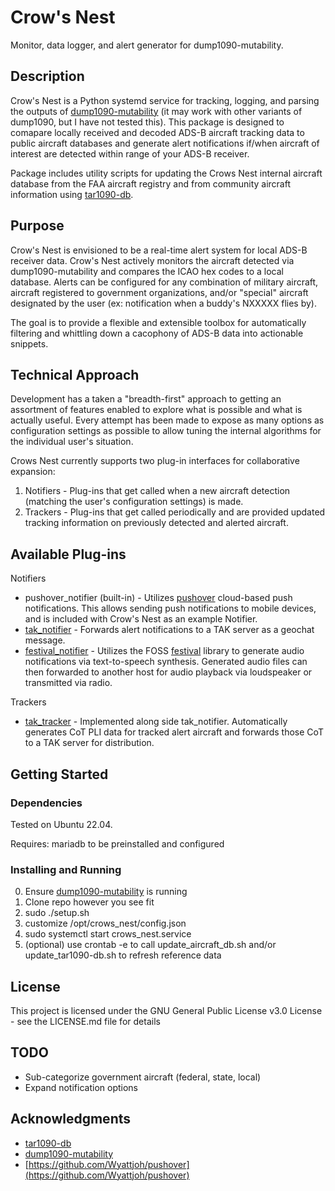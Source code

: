 # Crow's Nest

Monitor, data logger, and alert generator for dump1090-mutability.

## Description

Crow's Nest is a Python systemd service for tracking, logging, and parsing the outputs of [dump1090-mutability](https://github.com/adsbxchange/dump1090-mutability) (it may work with other variants of dump1090, but I have not tested this). This package is designed to comapare locally received and decoded ADS-B aircraft tracking data to public aircraft databases and generate alert notifications if/when aircraft of interest are detected within range of your ADS-B receiver. 

Package includes utility scripts for updating the Crows Nest internal aircraft database from the FAA aircraft registry and from community aircraft information using [tar1090-db](https://github.com/wiedehopf/tar1090-db).

## Purpose

Crow's Nest is envisioned to be a real-time alert system for local ADS-B receiver data. Crow's Nest actively monitors the aircraft detected via dump1090-mutability and compares the ICAO hex codes to a local database. Alerts can be configured for any combination of military aircraft, aircraft registered to government organizations, and/or "special" aircraft designated by the user (ex: notification when a buddy's NXXXXX flies by).

The goal is to provide a flexible and extensible toolbox for automatically filtering and whittling down a cacophony of ADS-B data into actionable snippets.

## Technical Approach

Development has a taken a "breadth-first" approach to getting an assortment of features enabled to explore what is possible and what is actually useful. Every attempt has been made to expose as many options as configuration settings as possible to allow tuning the internal algorithms for the individual user's situation.

Crows Nest currently supports two plug-in interfaces for collaborative expansion:
1) Notifiers - Plug-ins that get called when a new aircraft detection (matching the user's configuration settings) is made.
2) Trackers - Plug-ins that get called periodically and are provided updated tracking information on previously detected and alerted aircraft.

## Available Plug-ins
Notifiers
- pushover_notifier (built-in) - Utilizes [pushover](https://pushover.net) cloud-based push notifications. This allows sending push notifications to mobile devices, and is included with Crow's Nest as an example Notifier.
- [tak_notifier](https://github.com/hfrvbjjtfvnjgfcvnj/crows_nest-tak_notifier) - Forwards alert notifications to a TAK server as a geochat message.
- [festival_notifier](https://github.com/hfrvbjjtfvnjgfcvnj/crows_nest-festival_notifier) - Utilizes the FOSS [festival](http://festvox.org/festival/) library to generate audio notifications via text-to-speech synthesis. Generated audio files can then forwarded to another host for audio playback via loudspeaker or transmitted via radio.

Trackers
- [tak_tracker](https://github.com/hfrvbjjtfvnjgfcvnj/crows_nest-tak_notifier) - Implemented along side tak_notifier. Automatically generates CoT PLI data for tracked alert aircraft and forwards those CoT to a TAK server for distribution.

## Getting Started

### Dependencies

Tested on Ubuntu 22.04.

Requires:
mariadb to be preinstalled and configured

### Installing and Running

0) Ensure [dump1090-mutability](https://github.com/adsbxchange/dump1090-mutability) is running
1) Clone repo however you see fit
2) sudo ./setup.sh
3) customize /opt/crows_nest/config.json
4) sudo systemctl start crows_nest.service
5) (optional) use crontab -e to call update_aircraft_db.sh and/or update_tar1090-db.sh to refresh reference data

## License

This project is licensed under the GNU General Public License v3.0 License - see the LICENSE.md file for details

## TODO

- Sub-categorize government aircraft (federal, state, local)
- Expand notification options

## Acknowledgments

* [tar1090-db](https://github.com/wiedehopf/tar1090-db)
* [dump1090-mutability](https://github.com/adsbxchange/dump1090-mutability)
* [https://github.com/Wyattjoh/pushover](https://github.com/Wyattjoh/pushover)
